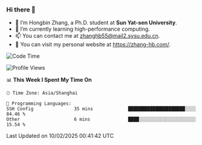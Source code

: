 ### Hi there 👋

- 🔭 I’m Hongbin Zhang, a Ph.D. student at **Sun Yat-sen University**.
- 🌱 I’m currently learning high-performance computing.
- 📫 You can contact me at zhanghb55@mail2.sysu.edu.cn.
- 👀 You can visit my personal website at https://zhang-hb.com/.

<!--START_SECTION:waka-->
![Code Time](http://img.shields.io/badge/Code%20Time-357%20hrs%2035%20mins-blue)

![Profile Views](http://img.shields.io/badge/Profile%20Views-0-blue)

📊 **This Week I Spent My Time On** 

```text
🕑︎ Time Zone: Asia/Shanghai

💬 Programming Languages: 
SSH Config               35 mins             █████████████████████░░░░   84.46 % 
Other                    6 mins              ████░░░░░░░░░░░░░░░░░░░░░   15.54 % 
```


 Last Updated on 10/02/2025 00:41:42 UTC
<!--END_SECTION:waka-->
